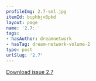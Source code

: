 ```yaml
---
profileImg: 2.7-sml.jpg
itemId: bcphbjv6pkd
layout: page
name: '2.7: '
tags:
- hasAuthor: dreamnetwork
- hasTag: dream-network-volume-2
type: post
urlSlug: '2.7'
---
```

<a href="../files/pdfs/Volume_2/2.7-Dream-Craft-Volume-2-No-7.pdf" download="">Download issue 2.7</a>